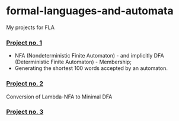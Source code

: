# formal-languages-and-automata
My projects for FLA

### [Project no. 1](project-1)
- NFA (Nondeterministic Finite Automaton) - and implicitly DFA (Deterministic Finite Automaton) - Membership;
- Generating the shortest 100 words accepted by an automaton.

### [Project no. 2](project-2)
Conversion of Lambda-NFA to Minimal DFA

### [Project no. 3](project-3)
